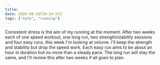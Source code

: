 ```yaml
---
title:
date: 2020-08-26T20:54:57Z
tags: ["note", "running"]
---
```


Consistent stress is the aim of my running at the moment. After two weeks each of one speed workout, one long run, two strength/stability sessions and four easy runs, this week I'm looking at volume. I'll keep the strength and stability but drop the speed work. Each easy run aims to be about an hour in duration but no more than a steady pace. The long run will stay the same, and I'll review this after two weeks if all goes to plan.
